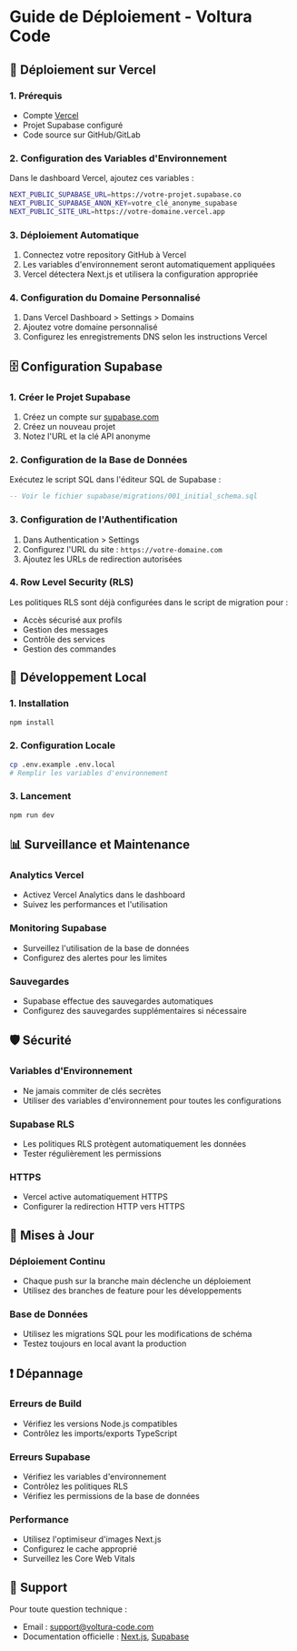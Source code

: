 # Guide de Déploiement - Voltura Code

## 🚀 Déploiement sur Vercel

### 1. Prérequis
- Compte [Vercel](https://vercel.com)
- Projet Supabase configuré
- Code source sur GitHub/GitLab

### 2. Configuration des Variables d'Environnement

Dans le dashboard Vercel, ajoutez ces variables :

```bash
NEXT_PUBLIC_SUPABASE_URL=https://votre-projet.supabase.co
NEXT_PUBLIC_SUPABASE_ANON_KEY=votre_clé_anonyme_supabase
NEXT_PUBLIC_SITE_URL=https://votre-domaine.vercel.app
```

### 3. Déploiement Automatique

1. Connectez votre repository GitHub à Vercel
2. Les variables d'environnement seront automatiquement appliquées
3. Vercel détectera Next.js et utilisera la configuration appropriée

### 4. Configuration du Domaine Personnalisé

1. Dans Vercel Dashboard > Settings > Domains
2. Ajoutez votre domaine personnalisé
3. Configurez les enregistrements DNS selon les instructions Vercel

## 🗄️ Configuration Supabase

### 1. Créer le Projet Supabase

1. Créez un compte sur [supabase.com](https://supabase.com)
2. Créez un nouveau projet
3. Notez l'URL et la clé API anonyme

### 2. Configuration de la Base de Données

Exécutez le script SQL dans l'éditeur SQL de Supabase :

```sql
-- Voir le fichier supabase/migrations/001_initial_schema.sql
```

### 3. Configuration de l'Authentification

1. Dans Authentication > Settings
2. Configurez l'URL du site : `https://votre-domaine.com`
3. Ajoutez les URLs de redirection autorisées

### 4. Row Level Security (RLS)

Les politiques RLS sont déjà configurées dans le script de migration pour :
- Accès sécurisé aux profils
- Gestion des messages
- Contrôle des services
- Gestion des commandes

## 🔧 Développement Local

### 1. Installation
```bash
npm install
```

### 2. Configuration Locale
```bash
cp .env.example .env.local
# Remplir les variables d'environnement
```

### 3. Lancement
```bash
npm run dev
```

## 📊 Surveillance et Maintenance

### Analytics Vercel
- Activez Vercel Analytics dans le dashboard
- Suivez les performances et l'utilisation

### Monitoring Supabase
- Surveillez l'utilisation de la base de données
- Configurez des alertes pour les limites

### Sauvegardes
- Supabase effectue des sauvegardes automatiques
- Configurez des sauvegardes supplémentaires si nécessaire

## 🛡️ Sécurité

### Variables d'Environnement
- Ne jamais commiter de clés secrètes
- Utiliser des variables d'environnement pour toutes les configurations

### Supabase RLS
- Les politiques RLS protègent automatiquement les données
- Tester régulièrement les permissions

### HTTPS
- Vercel active automatiquement HTTPS
- Configurer la redirection HTTP vers HTTPS

## 🔄 Mises à Jour

### Déploiement Continu
- Chaque push sur la branche main déclenche un déploiement
- Utilisez des branches de feature pour les développements

### Base de Données
- Utilisez les migrations SQL pour les modifications de schéma
- Testez toujours en local avant la production

## ❗ Dépannage

### Erreurs de Build
- Vérifiez les versions Node.js compatibles
- Contrôlez les imports/exports TypeScript

### Erreurs Supabase
- Vérifiez les variables d'environnement
- Contrôlez les politiques RLS
- Vérifiez les permissions de la base de données

### Performance
- Utilisez l'optimiseur d'images Next.js
- Configurez le cache approprié
- Surveillez les Core Web Vitals

## 📧 Support

Pour toute question technique :
- Email : support@voltura-code.com
- Documentation officielle : [Next.js](https://nextjs.org/docs), [Supabase](https://supabase.com/docs)